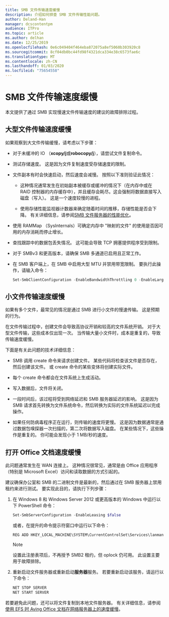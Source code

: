 ```yaml
---
title: SMB 文件传输速度缓慢
description: 介绍如何排查 SMB 文件传输性能问题。
author: Deland-Han
manager: dcscontentpm
audience: ITPro
ms.topic: article
ms.author: delhan
ms.date: 12/25/2019
ms.openlocfilehash: 0e6c049404f464eba872075a8ef5060b303920c8
ms.sourcegitcommit: 8cf04db0bc44fd98f4321dca334e38c6573fae6c
ms.translationtype: MT
ms.contentlocale: zh-CN
ms.lasthandoff: 01/03/2020
ms.locfileid: "75654558"
---
```

# <a name="slow-smb-files-transfer-speed"></a>SMB 文件传输速度缓慢

本文提供了通过 SMB 实现慢速文件传输速度的建议的故障排除过程。

## <a name="large-file-transfer-is-slow"></a>大型文件传输速度缓慢

如果观察到大文件传输缓慢，请考虑以下步骤：

- 对于未缓冲的 IO （**xcopy/j**或**robocopy/j**），请尝试文件复制命令。

- 测试存储速度。 这是因为文件复制速度受存储速度的限制。

- 文件副本有时会快速启动，然后速度会减慢。 按照以下准则验证此情况：
    
  - 这种情况通常发生在初始副本被缓存或缓冲的情况下（在内存中或在 RAID 控制器的内存缓存中），并且缓存会耗尽。这会强制将数据直接写入磁盘（写入）。 这是一个速度较慢的进程。
    
  - 使用存储性能监视器计数器来确定随着时间的推移，存储性能是否会下降。 有关详细信息，请参阅[SMB 文件服务器的性能优化](https://docs.microsoft.com/windows-server/administration/performance-tuning/role/file-server/smb-file-server)。

- 使用 RAMMap （SysInternals）可确定内存中 "映射的文件" 的使用是否因可用的内存消耗而停止增长。

- 查找跟踪中的数据包丢失情况。 这可能会导致 TCP 拥塞提供程序受到限制。

- 对于 SMBv3 和更高版本，请确保 SMB 多通道已启用且正常工作。

- 在 SMB 客户端上，在 SMB 中启用大型 MTU 并禁用带宽限制。 要执行此操作，请输入命令：  
  
  ```PowerShell
  Set-SmbClientConfiguration -EnableBandwidthThrottling 0 -EnableLargeMtu 1
  ```

## <a name="small-file-transfer-is-slow"></a>小文件传输速度缓慢

如果有多个文件，最常见的情况是通过 SMB 进行小文件的慢速传输。 这是预期的行为。

在文件传输过程中，创建文件会导致高协议开销和较高的文件系统开销。 对于大型文件传输，这些成本仅出现一次。 当传输大量小文件时，成本是重复的，导致传输速度缓慢。

下面是有关此问题的技术详细信息：

- SMB 调用 create 命令来请求创建文件。 某些代码将检查该文件是否存在，然后创建该文件。 或 create 命令的某些变体将创建实际文件。

- 每个 create 命令都会在文件系统上生成活动。

- 写入数据后，文件将关闭。

- 一段时间后，该过程将受到网络延迟和 SMB 服务器延迟的影响。 这是因为 SMB 请求首先转换为文件系统命令，然后转换为实际的文件系统延迟以完成操作。

- 如果任何防病毒程序正在运行，则传输的速度将更慢。 这是因为数据通常是通过数据包嗅探器一次扫描的，第二次将数据写入磁盘。 在某些情况下，这些操作是重复的。 你可能会发现小于 1 MB/秒的速度。

## <a name="opening-office-documents-is-slow"></a>打开 Office 文档速度缓慢

此问题通常发生在 WAN 连接上。 这种情况很常见，通常是由 Office 应用程序（特别是 Microsoft Excel）访问和读取数据的方式引起的。

建议确保办公室和 SMB 的二进制文件是最新的，然后通过在 SMB 服务器上禁用租约来进行测试。 要实现此目的，请执行下列步骤：
   
1. 在 Windows 8 和 Windows Server 2012 或更高版本的 Windows 中运行以下 PowerShell 命令：
      
   ```PowerShell
   Set-SmbServerConfiguration -EnableLeasing $false  
   ```
      
   或者，在提升的命令提示符窗口中运行以下命令：  

   ```cmd
   REG ADD HKEY_LOCAL_MACHINE\SYSTEM\CurrentControlSet\Services\lanmanserver\parameters /v DisableLeasing /t REG\_DWORD /d 1 /f  
   ```
      
   > [!NOTE]
   > 设置此注册表项后，不再授予 SMB2 租约，但 oplock 仍可用。 此设置主要用于故障排除。
    
2. 重新启动文件服务器或重新启动**服务器**服务。 若要重新启动该服务，请运行以下命令：

   ```cmd  
   NET STOP SERVER 
   NET START SERVER
   ```

若要避免此问题，还可以将文件复制到本地文件服务器。 有关详细信息，请参阅[使用 EFS 时 Aving Office 文档在网络服务器上的速度缓慢](https://docs.microsoft.com/office/troubleshoot/office/saving-file-to-network-server-slow)。
